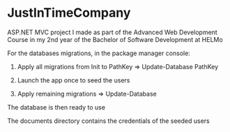 # JustInTimeCompany
ASP.NET MVC project I made as part of the Advanced Web Development Course in my 2nd year of the Bachelor of Software Development at HELMo

For the databases migrations, in the package manager console:

1) Apply all migrations from Init to PathKey
=> Update-Database PathKey

2) Launch the app once to seed the users

3) Apply remaining migrations 
=> Update-Database

The database is then ready to use

The documents directory contains the credentials of the seeded users
